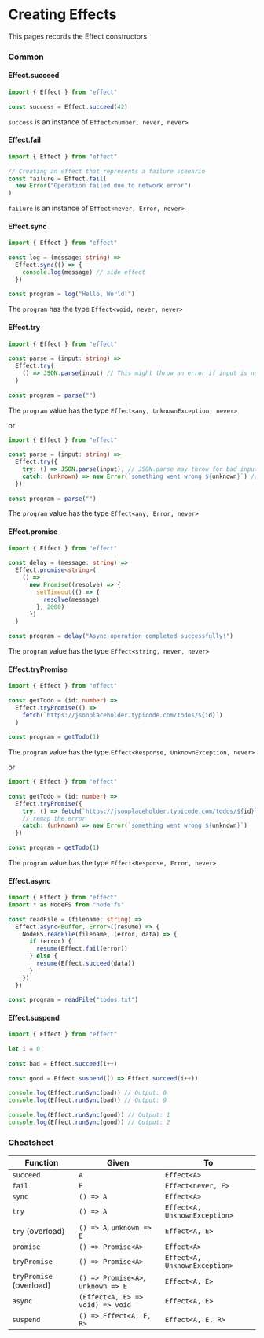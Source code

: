# Creating Effects

This pages records the Effect constructors

### Common

#### Effect.succeed

```typescript
import { Effect } from "effect"
 
const success = Effect.succeed(42)
```

`success` is an instance of `Effect<number, never, never>`

#### Effect.fail

```typescript
import { Effect } from "effect"
 
// Creating an effect that represents a failure scenario
const failure = Effect.fail(
  new Error("Operation failed due to network error")
)
```

`failure` is an instance of `Effect<never, Error, never>`

#### Effect.sync

```typescript
import { Effect } from "effect"
 
const log = (message: string) =>
  Effect.sync(() => {
    console.log(message) // side effect
  })
 
const program = log("Hello, World!")
```

The `program` has the type `Effect<void, never, never>`

#### Effect.try

```typescript
import { Effect } from "effect"
 
const parse = (input: string) =>
  Effect.try(
    () => JSON.parse(input) // This might throw an error if input is not valid JSON
  )
 
const program = parse("")
```

The `program` value has the type `Effect<any, UnknownException, never>`

or

```typescript
import { Effect } from "effect"
 
const parse = (input: string) =>
  Effect.try({
    try: () => JSON.parse(input), // JSON.parse may throw for bad input
    catch: (unknown) => new Error(`something went wrong ${unknown}`) // remap the error
  })
 
const program = parse("")
```

The `program` value has the type `Effect<any, Error, never>`

#### Effect.promise

```typescript
import { Effect } from "effect"
 
const delay = (message: string) =>
  Effect.promise<string>(
    () =>
      new Promise((resolve) => {
        setTimeout(() => {
          resolve(message)
        }, 2000)
      })
  )
 
const program = delay("Async operation completed successfully!")

```

The `program` value has the type `Effect<string, never, never>`

#### Effect.tryPromise

```typescript
import { Effect } from "effect"
 
const getTodo = (id: number) =>
  Effect.tryPromise(() =>
    fetch(`https://jsonplaceholder.typicode.com/todos/${id}`)
  )
 
const program = getTodo(1)
```

The `program` value has the type `Effect<Response, UnknownException, never>`

or

```typescript
import { Effect } from "effect"
 
const getTodo = (id: number) =>
  Effect.tryPromise({
    try: () => fetch(`https://jsonplaceholder.typicode.com/todos/${id}`),
    // remap the error
    catch: (unknown) => new Error(`something went wrong ${unknown}`)
  })
 
const program = getTodo(1)
```

The `program` value has the type `Effect<Response, Error, never>`

#### Effect.async

```typescript
import { Effect } from "effect"
import * as NodeFS from "node:fs"
 
const readFile = (filename: string) =>
  Effect.async<Buffer, Error>((resume) => {
    NodeFS.readFile(filename, (error, data) => {
      if (error) {
        resume(Effect.fail(error))
      } else {
        resume(Effect.succeed(data))
      }
    })
  })
 
const program = readFile("todos.txt")
```

#### Effect.suspend

```typescript
import { Effect } from "effect"
 
let i = 0
 
const bad = Effect.succeed(i++)
 
const good = Effect.suspend(() => Effect.succeed(i++))
 
console.log(Effect.runSync(bad)) // Output: 0
console.log(Effect.runSync(bad)) // Output: 0
 
console.log(Effect.runSync(good)) // Output: 1
console.log(Effect.runSync(good)) // Output: 2
```

### Cheatsheet

| Function                | Given                              | To                            |
| ----------------------- | ---------------------------------- | ----------------------------- |
| `succeed`               | `A`                                | `Effect<A>`                   |
| `fail`                  | `E`                                | `Effect<never, E>`            |
| `sync`                  | `() => A`                          | `Effect<A>`                   |
| `try`                   | `() => A`                          | `Effect<A, UnknownException>` |
| `try` (overload)        | `() => A`, `unknown => E`          | `Effect<A, E>`                |
| `promise`               | `() => Promise<A>`                 | `Effect<A>`                   |
| `tryPromise`            | `() => Promise<A>`                 | `Effect<A, UnknownException>` |
| `tryPromise` (overload) | `() => Promise<A>`, `unknown => E` | `Effect<A, E>`                |
| `async`                 | `(Effect<A, E> => void) => void`   | `Effect<A, E>`                |
| `suspend`               | `() => Effect<A, E, R>`            | `Effect<A, E, R>`             |

